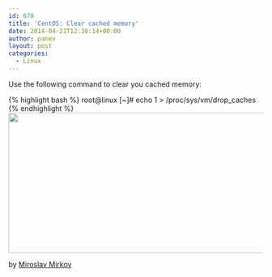 ```yaml
---
id: 670
title: 'CentOS: Clear cached memory'
date: 2014-04-21T12:38:14+00:00
author: panev
layout: post
categories:
  - Linux
---
```

Use the following command to clear you cached memory:

{% highlight bash %}
root@linux [~]# echo 1 > /proc/sys/vm/drop_caches 
{% endhighlight %}
<img src="https://mirkov.info/wp-content/uploads/2014/04/cache.png" width="750" height="277" class="alignnone" /> 

by <a href="https://mirkov.info/centos-clear-cached-memory/" target="_blank">Miroslav Mirkov</a>